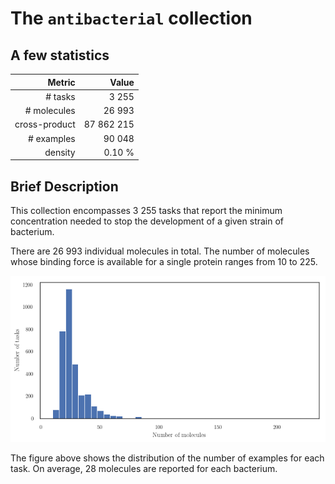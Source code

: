 # The `antibacterial` collection

## A few statistics

|        Metric |       Value |
| -------------:| -----------:|
|       # tasks |       3 255 |
|   # molecules |      26 993 |
| cross-product |  87 862 215 |
|    # examples |      90 048 |
|       density |      0.10 % |


## Brief Description

This collection encompasses 3 255 tasks that report the minimum concentration needed to stop the development of a given strain of bacterium.

There are 26 993 individual molecules in total. The number of molecules whose binding force is available for a single protein ranges from 10 to 225.

![Distribution](images/hist_antibacterial.png)

The figure above shows the distribution of the number of examples for each task. On average, 28 molecules are reported for each bacterium.

